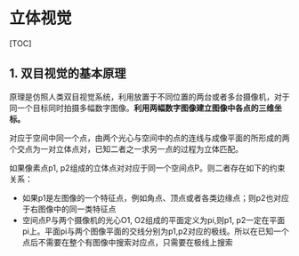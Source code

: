 # 立体视觉

[TOC]

## 1. 双目视觉的基本原理

原理是仿照人类双目视觉系统，利用放置于不同位置的两台或者多台摄像机，对于同一个目标同时拍摄多幅数字图像。**利用两幅数字图像建立图像中各点的三维坐标。**

对应于空间中同一个点，由两个光心与空间中的点的连线与成像平面的所形成的两个交点为一对立体点对，已知二者之一求另一点的过程为立体匹配。

如果像素点p1, p2组成的立体点对对应于同一个空间点P。则二者存在如下的约束关系：

+ 如果p1是左图像的一个特征点，例如角点、顶点或者各类边缘点；则p2也对应于右图像中的同一类特征点
+ 空间点P与两个摄像机的光心O1, O2组成的平面定义为pi,则p1, p2一定在平面pi上。平面pi与两个图像平面的交线分别为p1,p2对应的极线。所以在已知一个点后不需要在整个有图像中搜索对应点，只需要在极线上搜索

